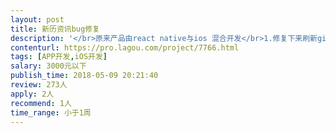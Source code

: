 ```yaml
---                
layout: post       
title: 新历资讯bug修复           
description: '</br>原来产品由react native与ios 混合开发</br>1.修复下来刷新gif 与左右滑动冲突bug</br>参见：https://github.com/nyjackielee/Project/issues/4</br>2.添加文字预浏览组建，例如当文章加载缓慢时现实预设UI</br>参见：https://github.com/nyjackielee/Project/issues/3</br>3.完成banner音乐播放器</br>参见：https://github.com/nyjackielee/Project/issues/2</br>4.设置页面UI IOS适配</br>参见：https://github.com/nyjackielee/Project/issues/1</br>以上所有项目无任何UI设计和后台工作量</br>'     
contenturl: https://pro.lagou.com/project/7766.html      
tags: [APP开发,iOS开发]            
salary: 3000元以下          
publish_time: 2018-05-09 20:21:40         
review: 273人                   
apply: 2人                   
recommend: 1人                   
time_range: 小于1周              
---                 
```

